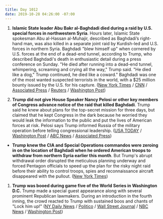 ```yaml
---
title: Day 1012
date: 2019-10-28 04:26:00 -07:00
---
```


1. **Islamic State leader Abu Bakr al-Baghdadi died during a raid by U.S. special forces in northwestern Syria**. Hours later, Islamic State spokesman Abu al-Hassan al-Muhajir, described as Baghdadi’s right-hand man, was also killed in a separate joint raid by Kurdish-led and U.S. forces in northern Syria. Baghdadi "blew himself up" when cornered by U.S. forces at the end of a dead-end tunnel, according to Trump, who described Baghdadi's death in enthusiastic detail during a press conference on Sunday. "He died after running into a dead-end tunnel, whimpering, screaming and crying all the way," Trump said. "He died like a dog," Trump continued, he died like a coward." Baghdadi was one of the most wanted suspected terrorists in the world, with a $25 million bounty issued by the U.S. for his capture. ([New York Times](https://www.nytimes.com/2019/10/27/world/middleeast/al-baghdadi-dead.html) / [CNN](https://www.cnn.com/politics/live-news/baghdadi-monday-dle-intl/index.html) / [Associated Press](https://apnews.com/2c2c48e64f934d329c72a7af3dc284b1) / [Reuters](https://www.reuters.com/article/us-mideast-crisis-baghdadi-idUSKBN1X602N) / [Washington Post](https://www.washingtonpost.com/politics/whimpering-screaming-and-crying-a-beautiful-dog-trumps-bombastic-account-of-the-baghdadi-raid/2019/10/27/c50c3444-f8cc-11e9-9534-e0dbcc9f5683_story.html))

2. **Trump did not give House Speaker Nancy Pelosi or other key members of Congress advance notice of the raid that killed Baghdadi**. Trump said he knew about plans for the top-secret mission for three days, but claimed that he kept Congress in the dark because he worried they would leak the information to the public and put the lives of American forces at risk. Pelosi says Trump informed Russia of the military operation before telling congressional leadership. ([USA TODAY](https://www.usatoday.com/story/news/politics/2019/10/27/abu-bakr-al-baghdadi-killed-trump-withheld-details-democrats/2478353001/) / [Washington Post](https://www.washingtonpost.com/politics/pelosi-says-trump-notified-russians-of-baghdadis-apparent-death-before-telling-congressional-leaders/2019/10/27/d73bf418-f8ce-11e9-8190-6be4deb56e01_story.html?utm_source=reddit.com) / [ABC News](https://www.washingtonpost.com/politics/pelosi-says-trump-notified-russians-of-baghdadis-apparent-death-before-telling-congressional-leaders/2019/10/27/d73bf418-f8ce-11e9-8190-6be4deb56e01_story.html?utm_source=reddit.com) / [Associated Press](https://time.com/5711752/nancy-pelosi-trump-isis-raid-russia/?utm_source=reddit.com))

* **Trump knew the CIA and Special Operations commandos were zeroing in on the location of Baghdadi when he ordered American troops to withdraw from northern Syria earlier this month**. But Trump's abrupt withdrawal order disrupted the meticulous planning underway and forced Pentagon officials to speed up the plan for the risky night raid before their ability to control troops, spies and reconnaissance aircraft disappeared with the pullout. ([New York Times](https://www.nytimes.com/2019/10/27/us/politics/baghdadi-isis-leader-trump.html))

1. **Trump was booed during game five of the World Series in Washington D.C.** Trump made a special guest appearance along with several prominent Republican lawmakers. During an introduction in the fourth inning, the crowd reacted to Trump with sustained boos and chants of "Lock him up!" ([NY Daily News](https://www.nydailynews.com/news/national/ny-president-trump-world-series-game-5-melania-republican-lawmakers-20191028-d7vpr2mklra3jehftrxss67n2u-story.html) / [Politico](https://www.politico.com/news/2019/10/27/boos-chant-trump-world-series-059714) / [Wall Street Journal](https://www.wsj.com/articles/trump-attends-world-seriesand-gets-booed-11572230049) / [NBC News](https://www.nbcnews.com/politics/donald-trump/trump-showered-boos-chants-lock-him-world-series-game-n1072626) / [Washington Post](https://www.washingtonpost.com/sports/nationals/president-trump-attends-game-5-of-the-world-series-at-nationals-park/2019/10/27/ccee6622-f91d-11e9-8906-ab6b60de9124_story.html))